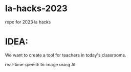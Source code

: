 # la-hacks-2023
 repo for 2023 la hacks

# IDEA:
We want to create a tool for teachers in today's classrooms.

real-time speech to image using AI
